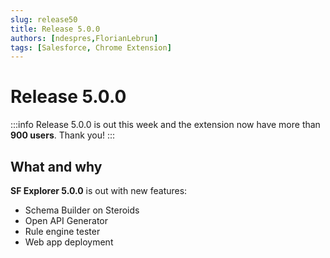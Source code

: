 ```yaml
---
slug: release50
title: Release 5.0.0
authors: [ndespres,FlorianLebrun]
tags: [Salesforce, Chrome Extension]
---
```



# Release 5.0.0
:::info
Release 5.0.0 is out this week and the extension now have more than **900 users**. Thank you!
:::

## What and why

**SF Explorer 5.0.0** is out with new features:
- Schema Builder on Steroids
- Open API Generator
- Rule engine tester
- Web app deployment
